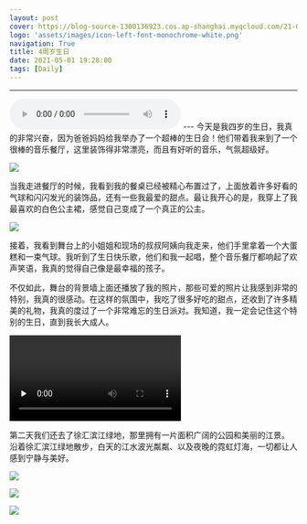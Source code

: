 ```yaml
---
layout: post
cover: https://blog-source-1300136923.cos.ap-shanghai.myqcloud.com/21-05-happybirthday/happy_cover.jpg
logo: 'assets/images/icon-left-font-monochrome-white.png'
navigation: True
title: 4周岁生日
date: 2021-05-01 19:28:00
tags: [Daily]
---
```


------
<audio src="https://blog-source-1300136923.cos.ap-shanghai.myqcloud.com/21-05-happybirthday/theSpicedDay-2020.m4a" controls="controls">
Your browser does not support the audio element.
</audio>
---
今天是我四岁的生日，我真的非常兴奋，因为爸爸妈妈给我举办了一个超棒的生日会！他们带着我来到了一个很棒的音乐餐厅，这里装饰得非常漂亮，而且有好听的音乐，气氛超级好。

![](https://blog-source-1300136923.cos.ap-shanghai.myqcloud.com/21-05-happybirthday/IMG_2620.jpg)

当我走进餐厅的时候，我看到我的餐桌已经被精心布置过了，上面放着许多好看的气球和闪闪发光的装饰品，还有一些我最爱的甜点。最让我开心的是，我穿上了我最喜欢的白色公主裙，感觉自己变成了一个真正的公主。

![](https://blog-source-1300136923.cos.ap-shanghai.myqcloud.com/21-05-happybirthday/IMG_2617.jpg)


接着，我看到舞台上的小姐姐和现场的叔叔阿姨向我走来，他们手里拿着一个大蛋糕和一束气球。我听到了生日快乐歌，他们和我一起唱，整个音乐餐厅都响起了欢声笑语，我真的觉得自己像是最幸福的孩子。

不仅如此，舞台的背景墙上面还播放了我的照片，那些可爱的照片让我感到非常的特别，我真的很感动。在这样的氛围中，我吃了很多好吃的甜点，还收到了许多精美的礼物，我真的度过了一个非常难忘的生日派对。我知道，我一定会记住这个特别的生日，直到我长大成人。

<video id="video" controls="" preload="none" poster="">
 <source id="mp4" src="https://cheryev-app.obs.cn-east-3.myhuaweicloud.com/content/ios/2021/05/19/happy_cover.MOV" type="video/mp4">
</video>

第二天我们还去了徐汇滨江绿地，那里拥有一片面积广阔的公园和美丽的江景。
沿着徐汇滨江绿地散步，白天的江水波光粼粼、以及夜晚的霓虹灯海，一切都让人感到宁静与美好。



![](https://blog-source-1300136923.cos.ap-shanghai.myqcloud.com/21-05-happybirthday/37C487C7-9BA4-438F-A611-69415CF257D4.JPG)

![](https://blog-source-1300136923.cos.ap-shanghai.myqcloud.com/21-05-happybirthday/359C1B62-C8EF-4138-BD9B-B62FDDF80D55.JPG)

![](https://blog-source-1300136923.cos.ap-shanghai.myqcloud.com/21-05-happybirthday/0231F53A-D8E3-47D8-964C-AC5712C92170.JPG)